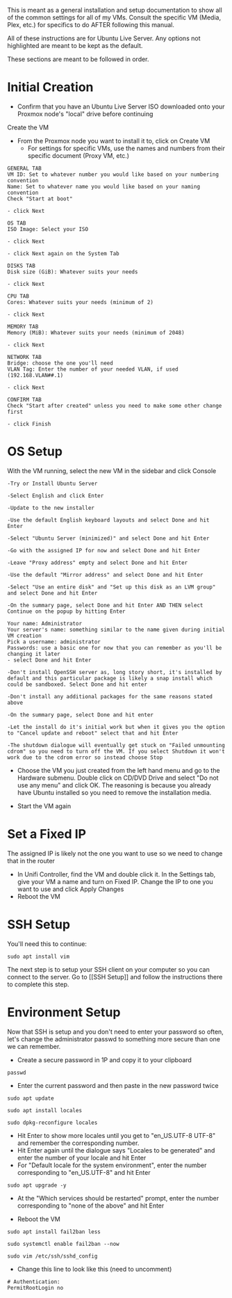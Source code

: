 This is meant as a general installation and setup documentation to show all of the common settings for all of my VMs. Consult the specific VM (Media, Plex, etc.) for specifics to do AFTER following this manual.

All of these instructions are for Ubuntu Live Server. Any options not highlighted are meant to be kept as the default.

These sections are meant to be followed in order.


# Initial Creation #

* Confirm that you have an Ubuntu Live Server ISO downloaded onto your Proxmox node's "local" drive before continuing

Create the VM
- From the Proxmox node you want to install it to, click on Create VM
	* For settings for specific VMs, use the names and numbers from their specific document (Proxy VM, etc.)

```
GENERAL TAB
VM ID: Set to whatever number you would like based on your numbering convention
Name: Set to whatever name you would like based on your naming convention
Check "Start at boot"

- click Next

OS TAB
ISO Image: Select your ISO

- click Next

- click Next again on the System Tab

DISKS TAB
Disk size (GiB): Whatever suits your needs

- click Next

CPU TAB
Cores: Whatever suits your needs (minimum of 2)

- click Next

MEMORY TAB
Memory (MiB): Whatever suits your needs (minimum of 2048)

- click Next

NETWORK TAB
Bridge: choose the one you'll need
VLAN Tag: Enter the number of your needed VLAN, if used (192.168.VLAN##.1)

- click Next

CONFIRM TAB
Check "Start after created" unless you need to make some other change first

- click Finish
```



# OS Setup #

With the VM running, select the new VM in the sidebar and click Console

```
-Try or Install Ubuntu Server

-Select English and click Enter

-Update to the new installer

-Use the default English keyboard layouts and select Done and hit Enter

-Select "Ubuntu Server (minimized)" and select Done and hit Enter

-Go with the assigned IP for now and select Done and hit Enter

-Leave "Proxy address" empty and select Done and hit Enter

-Use the default "Mirror address" and select Done and hit Enter

-Select "Use an entire disk" and "Set up this disk as an LVM group" and select Done and hit Enter

-On the summary page, select Done and hit Enter AND THEN select Continue on the popup by hitting Enter

Your name: Administrator
Your server's name: something similar to the name given during initial VM creation
Pick a username: administrator
Passwords: use a basic one for now that you can remember as you'll be changing it later
- select Done and hit Enter

-Don't install OpenSSH server as, long story short, it's installed by default and this particular package is likely a snap install which could be sandboxed. Select Done and hit enter

-Don't install any additional packages for the same reasons stated above

-On the summary page, select Done and hit enter

-Let the install do it's initial work but when it gives you the option to "Cancel update and reboot" select that and hit Enter

-The shutdown dialogue will eventually get stuck on "Failed unmounting cdrom" so you need to turn off the VM. If you select Shutdown it won't work due to the cdrom error so instead choose Stop
```

- Choose the VM you just created from the left hand menu and go to the Hardware submenu. Double click on CD/DVD Drive and select "Do not use any menu" and click OK. The reasoning is because you already have Ubuntu installed so you need to remove the installation media.

- Start the VM again


# Set a Fixed IP #

The assigned IP is likely not the one you want to use so we need to change that in the router

- In Unifi Controller, find the VM and double click it. In the Settings tab, give your VM a name and turn on Fixed IP. Change the IP to one you want to use and click Apply Changes
- Reboot the VM


# SSH Setup #

You'll need this to continue:
```
sudo apt install vim
```

The next step is to setup your SSH client on your computer so you can connect to the server.  Go to [[SSH Setup]] and follow the instructions there to complete this step.


# Environment Setup #

Now that SSH is setup and you don't need to enter your password so often, let's change the administrator passwd to something more secure than one we can remember.

- Create a secure password in 1P and copy it to your clipboard

```
passwd
```
- Enter the current password and then paste in the new password twice

```
sudo apt update

sudo apt install locales

sudo dpkg-reconfigure locales
```

- Hit Enter to show more locales until you get to "en_US.UTF-8 UTF-8" and remember the corresponding number.
- Hit Enter again until the dialogue says "Locales to be generated" and enter the number of your locale and hit Enter
- For "Default locale for the system environment", enter the number corresponding to "en_US.UTF-8" and hit Enter

```
sudo apt upgrade -y
```

- At the "Which services should be restarted" prompt, enter the number corresponding to "none of the above" and hit Enter

- Reboot the VM

```
sudo apt install fail2ban less

sudo systemctl enable fail2ban --now

sudo vim /etc/ssh/sshd_config
```

* Change this line to look like this (need to uncomment)
```
# Authentication:
PermitRootLogin no
```
